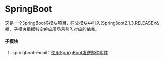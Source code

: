 # SpringBoot
这是一个SpringBoot多模块项目，在父模块中引入(SpringBoot2.1.3.RELEASE)依赖，子模块根据特定的应用场景引入对应的依赖。
#### 子模块
1. springboot-email：[使用SpringBoot发送邮件附件](https://blog.csdn.net/weixin_44176169/article/details/104812666)
